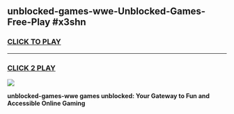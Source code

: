 
## unblocked-games-wwe-Unblocked-Games-Free-Play #x3shn
<h3>
<a href="https://us.freeplayer.one?title=unblocked-games-wwe&ref=9M">CLICK TO PLAY</a></h3>
<hr>

<h3>
<a href="https://us.freeplayer.one?title=unblocked-games-wwe&ref=9M">CLICK 2 PLAY</a>
  
</h3>

<a href="https://us.freeplayer.one?title=unblocked-games-wwe&ref=9M"><img src="https://clearcache.store/games.png"></a>


**unblocked-games-wwe games unblocked: Your Gateway to Fun and Accessible Online Gaming**
